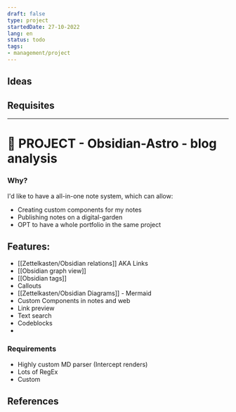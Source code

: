 ```yaml
---
draft: false
type: project
startedDate: 27-10-2022
lang: en
status: todo
tags:
- management/project
---
```





## Ideas

## Requisites

---


# 💼 PROJECT - Obsidian-Astro - blog analysis


### Why?
I'd like to have a all-in-one note system, which can allow:
- Creating custom components for my notes 
- Publishing notes on a digital-garden
- OPT to have a whole portfolio in the same project

## Features:
- [[Zettelkasten/Obsidian relations]] AKA Links
- [[Obsidian graph view]]
- [[Obsidian tags]]
- Callouts
- [[Zettelkasten/Obsidian Diagrams]] - Mermaid
- Custom Components in notes and web
- Link preview
- Text search
- Codeblocks
- 


### Requirements
- Highly custom MD parser (Intercept renders)
- Lots of RegEx
- Custom





## References
